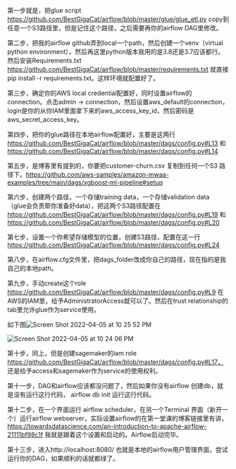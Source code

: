 第一步就是，把glue script https://github.com/BestGigaCat/airflow/blob/master/glue/glue_etl.py copy到任意一个S3路径里，但是记住这个路径，之后需要再你的airflow DAG里修改。

第二步，把我的airflow github弄到local一个path，然后创建一个venv（virtual python environment），然后再这里python版本我用的是3.8还是3.7应该都行。然后安装Requirements.txt  https://github.com/BestGigaCat/airflow/blob/master/requirements.txt 就直接pip install -r requirements.txt。这样环境就配置好了。

第三步，确定你的AWS local credential配置好，同时设置airflow的connection。点击admin -> connection，然后设置aws_default的connection，login是你的从你IAM里面拿下来的aws_access_key_id，然后密码是aws_secret_access_key。

第四步，把你的glue路径在本地airflow配置好，主要是这两行 https://github.com/BestGigaCat/airflow/blob/master/dags/config.py#L13 和 https://github.com/BestGigaCat/airflow/blob/master/dags/config.py#L14

第五步，是博客里有提到的，你要把customer-churn.csv 复制到任何一个S3 路径下。https://github.com/aws-samples/amazon-mwaa-examples/tree/main/dags/xgboost-ml-pipeline#setup 

第六步，创建两个路径，一个存储training data，一个存储validation data （glue会负责帮你准备好data），把这两个S3路径配置在 https://github.com/BestGigaCat/airflow/blob/master/dags/config.py#L19 和 https://github.com/BestGigaCat/airflow/blob/master/dags/config.py#L20

第七步，设置一个你希望存储模型的位置，创建S3路径，配置在这一行 https://github.com/BestGigaCat/airflow/blob/master/dags/config.py#L24

第八步，在airflow.cfg文件里，把dags_folder改成你自己的路径，现在指的是我自己的本地path。

第九步，手动create这个role https://github.com/BestGigaCat/airflow/blob/master/dags/config.py#L9 在AWS的IAM里，给予AdministratorAccess就可以了。然后在trust relationship的tab里允许glue作为service使用。

如下图![Screen Shot 2022-04-05 at 10 25 52 PM](https://user-images.githubusercontent.com/42524548/161901814-086ed6da-8c36-4441-921a-639f16c81ac2.png)

![Screen Shot 2022-04-05 at 10 24 06 PM](https://user-images.githubusercontent.com/42524548/161901609-2e768c09-3a93-4dd3-97db-01cd6c6065c2.png)

第十步，同上，但是创建sagemaker的iam role https://github.com/BestGigaCat/airflow/blob/master/dags/config.py#L17， 还是给予access和sagemaker作为service的使用权利。

第十一步，DAG和airflow应该都没问题了，然后如果你没有airflow 创建db，就是没有运行这行代码， airflow db init 运行这行代码。

第十二步，在一个界面运行 airflow scheduler，在另一个Terminal 界面（新开一个）运行airflow webserver，实际设置airflow的在第一堂课的博客链接里有讲，https://towardsdatascience.com/an-introduction-to-apache-airflow-21111bf98c1f 我就是跟着这个设置和启动的。Airflow启动完毕。

第十三步，进入http://localhost:8080/ 也就是本地的airflow用户管理界面，尝试运行你的DAG，如果顺利的话就都绿了。




